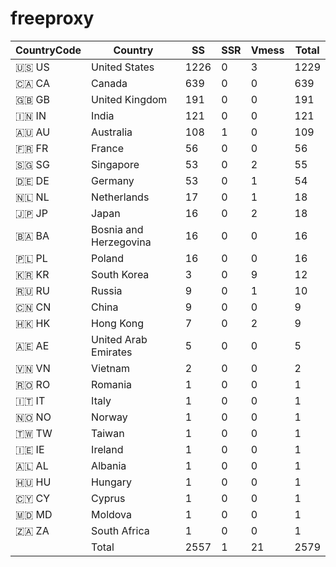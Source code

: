 # freeproxy

|CountryCode|Country|SS|SSR|Vmess|Total|
|  ----  | ----  |  ----  | ----  |  ----  | ----  |
|🇺🇸 US|United States|1226|0|3|1229|
|🇨🇦 CA|Canada|639|0|0|639|
|🇬🇧 GB|United Kingdom|191|0|0|191|
|🇮🇳 IN|India|121|0|0|121|
|🇦🇺 AU|Australia|108|1|0|109|
|🇫🇷 FR|France|56|0|0|56|
|🇸🇬 SG|Singapore|53|0|2|55|
|🇩🇪 DE|Germany|53|0|1|54|
|🇳🇱 NL|Netherlands|17|0|1|18|
|🇯🇵 JP|Japan|16|0|2|18|
|🇧🇦 BA|Bosnia and Herzegovina|16|0|0|16|
|🇵🇱 PL|Poland|16|0|0|16|
|🇰🇷 KR|South Korea|3|0|9|12|
|🇷🇺 RU|Russia|9|0|1|10|
|🇨🇳 CN|China|9|0|0|9|
|🇭🇰 HK|Hong Kong|7|0|2|9|
|🇦🇪 AE|United Arab Emirates|5|0|0|5|
|🇻🇳 VN|Vietnam|2|0|0|2|
|🇷🇴 RO|Romania|1|0|0|1|
|🇮🇹 IT|Italy|1|0|0|1|
|🇳🇴 NO|Norway|1|0|0|1|
|🇹🇼 TW|Taiwan|1|0|0|1|
|🇮🇪 IE|Ireland|1|0|0|1|
|🇦🇱 AL|Albania|1|0|0|1|
|🇭🇺 HU|Hungary|1|0|0|1|
|🇨🇾 CY|Cyprus|1|0|0|1|
|🇲🇩 MD|Moldova|1|0|0|1|
|🇿🇦 ZA|South Africa|1|0|0|1|
||Total|2557|1|21|2579|
